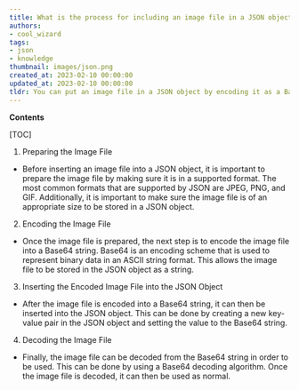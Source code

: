 ```yaml
---
title: What is the process for including an image file in a JSON object?
authors:
- cool_wizard
tags:
- json
- knowledge
thumbnail: images/json.png
created_at: 2023-02-10 00:00:00
updated_at: 2023-02-10 00:00:00
tldr: You can put an image file in a JSON object by encoding it as a Base64 string.
---
```


**Contents**

[TOC]

1. Preparing the Image File
- Before inserting an image file into a JSON object, it is important to prepare the image file by making sure it is in a supported format. The most common formats that are supported by JSON are JPEG, PNG, and GIF. Additionally, it is important to make sure the image file is of an appropriate size to be stored in a JSON object. 

2. Encoding the Image File
- Once the image file is prepared, the next step is to encode the image file into a Base64 string. Base64 is an encoding scheme that is used to represent binary data in an ASCII string format. This allows the image file to be stored in the JSON object as a string. 

3. Inserting the Encoded Image File into the JSON Object
- After the image file is encoded into a Base64 string, it can then be inserted into the JSON object. This can be done by creating a new key-value pair in the JSON object and setting the value to the Base64 string. 

4. Decoding the Image File
- Finally, the image file can be decoded from the Base64 string in order to be used. This can be done by using a Base64 decoding algorithm. Once the image file is decoded, it can then be used as normal.
